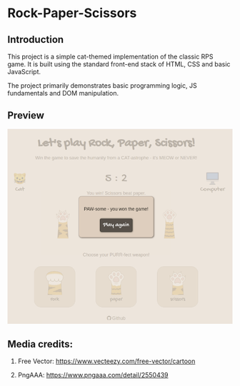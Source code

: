 # Rock-Paper-Scissors
## Introduction

This project is a simple cat-themed implementation of the classic RPS game. It is built using the standard front-end stack of HTML, CSS and basic JavaScript.

The project primarily demonstrates basic programming logic, JS fundamentals and DOM manipulation.

## Preview

[![Rock Paper Scissors](./demo.png)](https://yuliana-r.github.io/rock-paper-scissors/)

## Media credits:

1. Free Vector: https://www.vecteezy.com/free-vector/cartoon

2. PngAAA: https://www.pngaaa.com/detail/2550439
